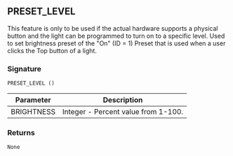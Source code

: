 ## PRESET\_LEVEL

This feature is only to be used if the actual hardware supports a physical button and the light can be programmed to turn on to a specific level. Used to set brightness preset of the "On" (ID = 1) Preset that is used when a user clicks the Top button of a light.


### Signature

`PRESET_LEVEL ()`


| Parameter | Description |
| --- | --- |
| BRIGHTNESS | Integer - Percent value from 1-100. |



### Returns

`None`